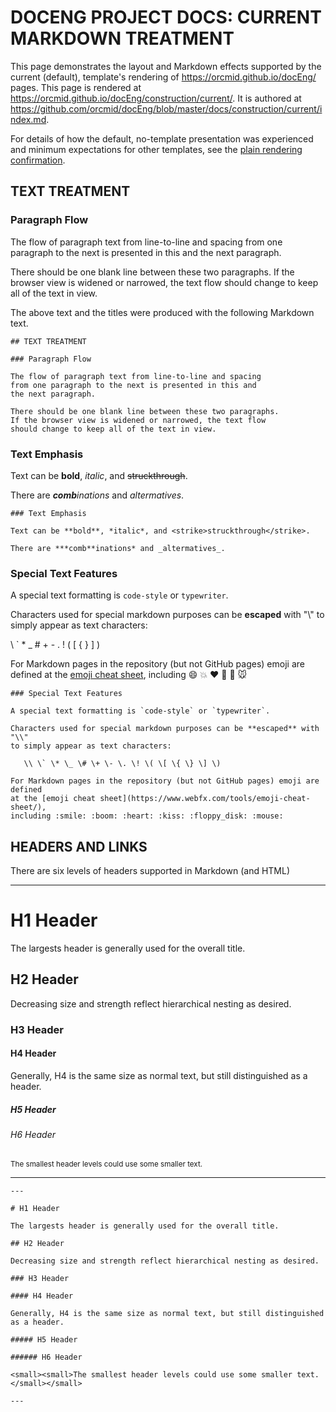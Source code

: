 <!-- index.md  0.0.2              UTF-8                      dh:2020-02-15 -->
<!--|----1----|----2----|----3----|----4----|----5----|----6----|----7----|-->
<!-- source: <https://github.com/orcmid/docEng/blob/master/
              docs/construction/current/index.md>
     construction structure, manifest, and job jar at
     <https://orcmid.github.io/docEng/construction/current/current.txt>
     -->
# DOCENG PROJECT DOCS: CURRENT MARKDOWN TREATMENT

This page demonstrates the layout and Markdown effects supported by the
current (default), template's rendering of <https://orcmid.github.io/docEng/>
pages.  This page is rendered at
<https://orcmid.github.io/docEng/construction/current/>.  It is authored
at
<https://github.com/orcmid/docEng/blob/master/docs/construction/current/index.md>.

For details of how the default, no-template presentation was experienced and
minimum expectations for other templates, see the
[plain rendering confirmation](../plain/).

## TEXT TREATMENT

### Paragraph Flow

The flow of paragraph text from line-to-line and spacing
from one paragraph to the next is presented in this and
the next paragraph.

There should be one blank line between these two paragraphs.
If the browser view is widened or narrowed, the text flow
should change to keep all of the text in view.

The above text and the titles were produced with the following Markdown text.
```text
## TEXT TREATMENT

### Paragraph Flow

The flow of paragraph text from line-to-line and spacing
from one paragraph to the next is presented in this and
the next paragraph.

There should be one blank line between these two paragraphs.
If the browser view is widened or narrowed, the text flow
should change to keep all of the text in view.
```

### Text Emphasis

Text can be **bold**, *italic*, and <strike>struckthrough</strike>.

There are ***comb**inations* and _altermatives_.

```text
### Text Emphasis

Text can be **bold**, *italic*, and <strike>struckthrough</strike>.

There are ***comb**inations* and _altermatives_.
```

### Special Text Features

A special text formatting is `code-style` or `typewriter`.

Characters used for special markdown purposes can be **escaped** with "\\"
to simply appear as text characters:

   \\ \` \* \_ \# \+ \- \. \! \( \[ \{ \} \] \)

For Markdown pages in the repository (but not GitHub pages) emoji are defined
at the [emoji cheat sheet](https://www.webfx.com/tools/emoji-cheat-sheet/),
including :smile: :boom: :heart: :kiss: :floppy_disk: :mouse:

```text
### Special Text Features

A special text formatting is `code-style` or `typewriter`.

Characters used for special markdown purposes can be **escaped** with "\\"
to simply appear as text characters:

   \\ \` \* \_ \# \+ \- \. \! \( \[ \{ \} \] \)

For Markdown pages in the repository (but not GitHub pages) emoji are defined
at the [emoji cheat sheet](https://www.webfx.com/tools/emoji-cheat-sheet/),
including :smile: :boom: :heart: :kiss: :floppy_disk: :mouse:
```

## HEADERS AND LINKS

There are six levels of headers supported in Markdown (and HTML)

---

# H1 Header

The largests header is generally used for the overall title.

## H2 Header

Decreasing size and strength reflect hierarchical nesting as desired.

### H3 Header

#### H4 Header

Generally, H4 is the same size as normal text, but still distinguished
as a header.

##### H5 Header

###### H6 Header

<small>The smallest header levels could use some smaller text.
</small>

---

```text
---

# H1 Header

The largests header is generally used for the overall title.

## H2 Header

Decreasing size and strength reflect hierarchical nesting as desired.

### H3 Header

#### H4 Header

Generally, H4 is the same size as normal text, but still distinguished
as a header.

##### H5 Header

###### H6 Header

<small><small>The smallest header levels could use some smaller text.
</small></small>

---
```

<!-- 0.0.2 2021-02-16T01:09Z transposing to docEng for further development.
     0.0.1 2019-11-24-10:59 version 0.0.4 of this page in the Miser Project
           docs/ repository -->

<!--       *** end of docs/construction/current/index.md ***         -->
